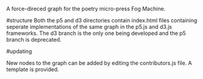 A force-direced graph for the poetry micro-press Fog Machine. 

#structure
Both the p5 and d3 directories contain index.html files containing seperate implementations of the same graph in the p5.js and d3.js frameworks. The d3 branch is the only one being developed and the p5 branch is deprecated.

#updating

New nodes to the graph can be added by editing the contributors.js file. A template is provided. 





